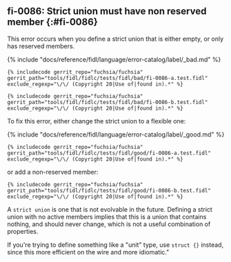 ## fi-0086: Strict union must have non reserved member {:#fi-0086}

This error occurs when you define a strict union that is either empty, or only
has reserved members.

{% include "docs/reference/fidl/language/error-catalog/label/_bad.md" %}

```fidl
{% includecode gerrit_repo="fuchsia/fuchsia" gerrit_path="tools/fidl/fidlc/tests/fidl/bad/fi-0086-a.test.fidl" exclude_regexp="\/\/ (Copyright 20|Use of|found in).*" %}
```

```fidl
{% includecode gerrit_repo="fuchsia/fuchsia" gerrit_path="tools/fidl/fidlc/tests/fidl/bad/fi-0086-b.test.fidl" exclude_regexp="\/\/ (Copyright 20|Use of|found in).*" %}
```

To fix this error, either change the strict union to a flexible one:

{% include "docs/reference/fidl/language/error-catalog/label/_good.md" %}

```fidl
{% includecode gerrit_repo="fuchsia/fuchsia" gerrit_path="tools/fidl/fidlc/tests/fidl/good/fi-0086-a.test.fidl" exclude_regexp="\/\/ (Copyright 20|Use of|found in).*" %}
```
or add a non-reserved member:

```fidl
{% includecode gerrit_repo="fuchsia/fuchsia" gerrit_path="tools/fidl/fidlc/tests/fidl/good/fi-0086-b.test.fidl" exclude_regexp="\/\/ (Copyright 20|Use of|found in).*" %}
```

A `strict union` is one that is not evolvable in the future. Defining a strict
union with no active members implies that this is a union that contains nothing,
and should never change, which is not a useful combination of properties.

If you're trying to define something like a "unit" type, use `struct {}`
instead, since this more efficient on the wire and more idiomatic."
